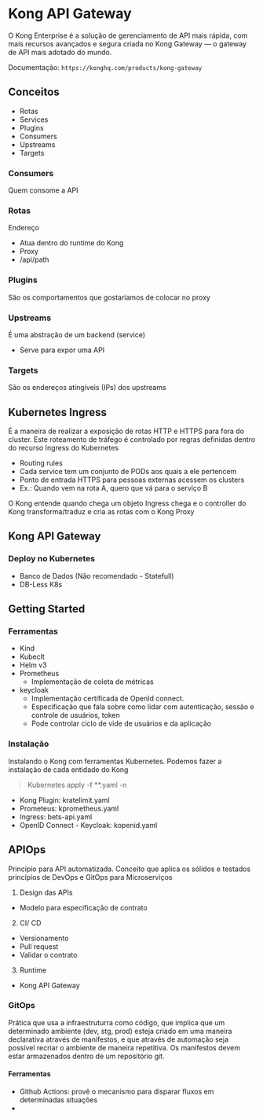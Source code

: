 # Kong API Gateway

O Kong Enterprise é a solução de gerenciamento de API mais rápida, com mais recursos avançados e segura criada no Kong Gateway — o gateway de API mais adotado do mundo.

Documentação: `https://konghq.com/products/kong-gateway`

## Conceitos

- Rotas
- Services
- Plugins
- Consumers
- Upstreams
- Targets

### Consumers

Quem consome a API

### Rotas

Endereço

- Atua dentro do runtime do Kong
- Proxy
- /api/path

### Plugins

São os comportamentos que gostaríamos de colocar no proxy

### Upstreams

É uma abstração de um backend (service)

- Serve para expor uma API

### Targets

São os endereços atingíveis (IPs) dos upstreams

## Kubernetes Ingress

É a maneira de realizar a exposição de rotas HTTP e HTTPS para fora do cluster. Este roteamento de tráfego é controlado por regras definidas dentro do recurso Ingress do Kubernetes

- Routing rules
- Cada service tem um conjunto de PODs aos quais a ele pertencem
- Ponto de entrada HTTPS para pessoas externas acessem os clusters
- Ex.: Quando vem na rota A, quero que vá para o serviço B

O Kong entende quando chega um objeto Ingress chega e o controller do Kong transforma/traduz e cria as rotas com o Kong Proxy

## Kong API Gateway

### Deploy no Kubernetes

- Banco de Dados (Não recomendado - Statefull)
- DB-Less K8s

## Getting Started

### Ferramentas

- Kind
- Kubeclt
- Helm v3
- Prometheus
  - Implementação de coleta de métricas
- keycloak
  - Implementação certificada de OpenId connect.
  - Especificação que fala sobre como lidar com autenticação, sessão e controle de usuários, token
  - Pode controlar ciclo de vide de usuários e da aplicação

### Instalação

Instalando o Kong com ferramentas Kubernetes. Podemos fazer a instalação de cada entidade do Kong

> Kubernetes apply -f \*\*.yaml -n <contexto>

- Kong Plugin: kratelimit.yaml
- Prometeus: kprometheus.yaml
- Ingress: bets-api.yaml
- OpenID Connect - Keycloak: kopenid.yaml

## APIOps

Princípio para API automatizada. Conceito que aplica os sólidos e testados princípios de DevOps e GitOps para Microserviços

1. Design das APIs

- Modelo para especificação de contrato

2. CI/ CD

- Versionamento
- Pull request
- Validar o contrato

3. Runtime

- Kong API Gateway

### GitOps

Prática que usa a infraestruturra como código, que implica que um determinado ambiente (dev, stg, prod) esteja criado em uma maneira declarativa através de manifestos, e que através de automação seja possível recriar o ambiente de maneira repetitiva.
Os manifestos devem estar armazenados dentro de um repositório git.

#### Ferramentas

- Github Actions: provê o mecanismo para disparar fluxos em determinadas situações
-

